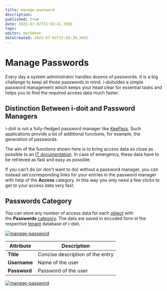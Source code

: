 ```yaml
---
title: manage-password
description: 
published: true
date: 2025-07-02T15:58:41.766Z
tags: 
editor: markdown
dateCreated: 2025-07-02T15:58:39.395Z
---
```


# Manage Passwords

Every day a system administrator handles dozens of passwords. It is a big challenge to keep all those passwords in mind. i-doitvides a simple password management which keeps your head clear for essential tasks and helps you to find the required access data much faster.

Distinction Between i-doit and Password Managers
------------------------------------------------

i-doit is not a fully-fledged password manager like [KeePass](https://en.wikipedia.org/wiki/KeePass). Such applications provide a lot of additional functions, for example, the generation of passwords.

The aim of the functions shown here is to bring access data as close as possible to an [IT documentation](../glossary.md). In case of emergency, these data have to be retrieved as fast and easy as possible.

If you can't do (or don't want to do) without a password manager, you can instead set corresponding links for your entries in the password manager with help of the **Access** category. In this way you only need a few clicks to get to your access data very fast.

**Passwords** Category
------------------------

You can store any number of access data for each [object](../basics/structure-of-the-it-documentation.md) with the **Passwords** [category](../basics/structure-of-the-it-documentation.md). The data are saved in encoded form in the respective [tenant](../system-administration/multi-tenant.md) database of i-doit.

[![manage-password](../assets/images/en/use-cases/manage-passwords/1-mp.png)](../assets/images/en/use-cases/manage-passwords/1-mp.png)

| Attribute | Description |
| --- | --- |
| **Title** | Concise description of the entry |
| **Username** | Name of the user |
| **Password** | Password of the user |

[![manage-password](../assets/images/en/use-cases/manage-passwords/2-mp.png)](../assets/images/en/use-cases/manage-passwords/2-mp.png)
